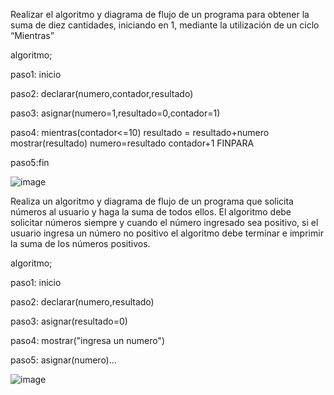 Realizar el algoritmo y diagrama de flujo de un programa para obtener la suma de diez cantidades, iniciando en 1, mediante la utilización de un ciclo “Mientras”

algoritmo;

paso1: inicio

paso2: declarar(numero,contador,resultado)

paso3: asignar(numero=1,resultado=0,contador=1)

paso4: mientras(contador<=10) resultado = resultado+numero mostrar(resultado) numero=resultado contador+1 FINPARA

paso5:fin

![image](https://user-images.githubusercontent.com/101203533/159748018-4ce95371-5ae0-468c-aa00-5ca293c5984d.png)

Realiza un algoritmo y diagrama de flujo de un programa que solicita números al usuario y haga la suma de todos ellos. El algoritmo debe solicitar números siempre y cuando el número ingresado sea positivo, si el usuario ingresa un número no positivo el algoritmo debe terminar e imprimir la suma de los números positivos.

algoritmo;

paso1: inicio

paso2: declarar(numero,resultado)

paso3: asignar(resultado=0)

paso4: mostrar("ingresa un numero")

paso5: asignar(numero)...

![image](https://user-images.githubusercontent.com/101203533/159751104-4fa4276c-658c-4a80-b1fe-204b3a378d8d.png)
